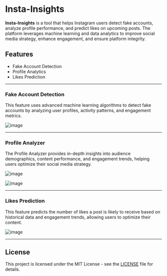 # Insta-Insights

**Insta-Insights** is a tool that helps Instagram users detect fake accounts, analyze profile performance, and predict likes on upcoming posts. The platform leverages machine learning and data analytics to improve social media strategy, enhance engagement, and ensure platform integrity.

## Features
- Fake Account Detection
- Profile Analytics
- Likes Prediction

---

### Fake Account Detection
This feature uses advanced machine learning algorithms to detect fake accounts by analyzing user profiles, activity patterns, and engagement metrics.

![image](https://github.com/user-attachments/assets/3abfa2b2-0755-47fd-a7af-580437711f00)


---

### Profile Analyzer
The Profile Analyzer provides in-depth insights into audience demographics, content performance, and engagement trends, helping users optimize their social media strategy.

![image](https://github.com/user-attachments/assets/29b7b39c-1738-4a6b-87d4-576781189309)

![image](https://github.com/user-attachments/assets/a2d51bf6-a4f5-4ac7-a845-0d81ebeefbb3)


---

### Likes Prediction
This feature predicts the number of likes a post is likely to receive based on historical data and engagement trends, allowing users to optimize their content.

![image](https://github.com/user-attachments/assets/5cbaf62a-0179-4b7d-b519-e49334032797)


---

## License
This project is licensed under the MIT License - see the [LICENSE](LICENSE) file for details.
